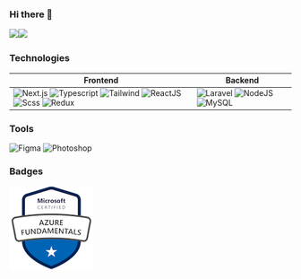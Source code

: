 ### Hi there 👋

<a href="https://github.com/praveenjayakody"><img height="150px" src="https://github-readme-stats.vercel.app/api?username=praveenjayakody&show_icons=true&theme=dark&hide_border=true&show_icons=true&include_all_commits=true&count_private=true&hide_title=true&show_icons=true" /><!-- wi*quL3fcV --><img height="150px" src="https://github-readme-stats.vercel.app/api/top-langs/?username=praveenjayakody&theme=dark&layout=compact&hide_border=true&hide_title=true&show_icons=true" /></a>


### Technologies
| Frontend | Backend |
| -------- | ------- |
| ![Next.js](https://img.shields.io/badge/-Next.js-black) ![Typescript](https://img.shields.io/badge/-Typescript-3178c6) ![Tailwind](https://img.shields.io/badge/-Tailwind-blueviolet) ![ReactJS](https://img.shields.io/badge/-React-blue) ![Scss](https://img.shields.io/badge/-Scss-pink) ![Redux](https://img.shields.io/badge/-Redux-764abc) | ![Laravel](https://img.shields.io/badge/-Laravel-f9332b) ![NodeJS](https://img.shields.io/badge/-Node-brightgreen) ![MySQL](https://img.shields.io/badge/-MySQL-blue) |

### Tools
![Figma](https://img.shields.io/badge/-Figma-brightgreen)
![Photoshop](https://img.shields.io/badge/-Photoshop-011d34)

### Badges
<a href="https://www.credly.com/badges/2e876dc7-29b0-4c06-b368-e1df9cd955f3/public_url"><img height="150px" src="https://raw.githubusercontent.com/praveenjayakody/praveenjayakody/master/microsoft-certified-azure-fundamentals.png" /></a>

<!--
**praveenjayakody/praveenjayakody** is a ✨ _special_ ✨ repository because its `README.md` (this file) appears on your GitHub profile.

Here are some ideas to get you started:

- 🔭 I’m currently working on ...
- 🌱 I’m currently learning ...
- 👯 I’m looking to collaborate on ...
- 🤔 I’m looking for help with ...
- 💬 Ask me about ...
- 📫 How to reach me: ...
- 😄 Pronouns: ...
- ⚡ Fun fact: ...
-->
